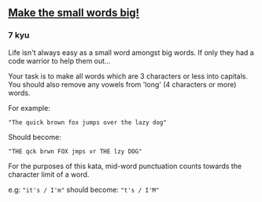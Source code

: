 <h2><a href=https://www.codewars.com/kata/57b4dd38d2a31c75f7000299/train/javascript target="_blank">Make the small words big!</a></h2><h3>7 kyu</h3><p>Life isn't always easy as a small word amongst big words. If only they had a code warrior to help them out...</p><p>Your task is to make all words which are 3 characters or less into capitals. You should also remove any vowels from 'long' (4 characters or more) words. </p><p>For example: </p><p><code>"The quick brown fox jumps over the lazy dog"</code></p><p>Should become:</p><p><code>"THE qck brwn FOX jmps vr THE lzy DOG"</code></p><p>For the purposes of this kata, mid-word punctuation counts towards the character limit of a word.</p><p>e.g: <code>"it's / I'm"</code> should become: <code>"t's / I'M"</code></p>